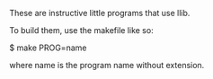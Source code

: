 These are instructive little programs that use llib.

To build them, use the makefile like so:

$ make PROG=name

where name is the program name without extension.

